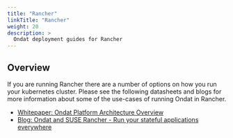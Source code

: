 ```yaml
---
title: "Rancher"
linkTitle: "Rancher"
weight: 20
description: >
  Ondat deployment guides for Rancher
---
```


## Overview

If you are running Rancher there are a number of options on how you run your kubernetes cluster.  Please see the following datasheets and blogs for more information about some of the use-cases of running Ondat in Rancher.

* [Whitepaper: Ondat Platform Architecture Overview](https://3402546.fs1.hubspotusercontent-na1.net/hubfs/3402546/Ondat%20-%20Platform%20Architecture.pdf)
* [Blog: Ondat and SUSE Rancher - Run your stateful applications everywhere](https://www.ondat.io/blog/ondat-and-suse-rancher-run-your-stateful-applications-everywhere)
